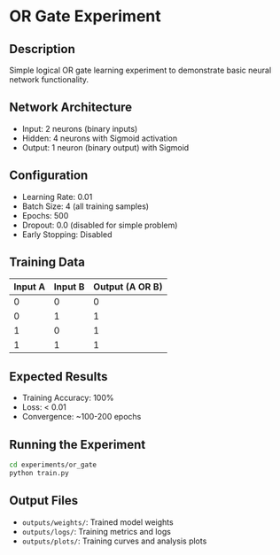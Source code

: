 # OR Gate Experiment

## Description
Simple logical OR gate learning experiment to demonstrate basic neural network functionality.

## Network Architecture
- Input: 2 neurons (binary inputs)
- Hidden: 4 neurons with Sigmoid activation
- Output: 1 neuron (binary output) with Sigmoid

## Configuration
- Learning Rate: 0.01
- Batch Size: 4 (all training samples)
- Epochs: 500
- Dropout: 0.0 (disabled for simple problem)
- Early Stopping: Disabled

## Training Data
| Input A | Input B | Output (A OR B) |
|---------|---------|----------------|
|    0    |    0    |       0        |
|    0    |    1    |       1        |
|    1    |    0    |       1        |
|    1    |    1    |       1        |

## Expected Results
- Training Accuracy: 100%
- Loss: < 0.01
- Convergence: ~100-200 epochs

## Running the Experiment
```bash
cd experiments/or_gate
python train.py
```

## Output Files
- `outputs/weights/`: Trained model weights
- `outputs/logs/`: Training metrics and logs
- `outputs/plots/`: Training curves and analysis plots